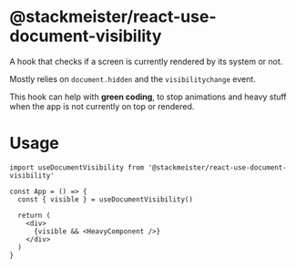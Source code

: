 @stackmeister/react-use-document-visibility
===============================================

A hook that checks if a screen is currently rendered by its system or not.

Mostly relies on `document.hidden` and the `visibilitychange` event.

This hook can help with **green coding**, to stop animations and heavy stuff when the
app is not currently on top or rendered.

Usage
=====

```tsx
import useDocumentVisibility from '@stackmeister/react-use-document-visibility'

const App = () => {
  const { visible } = useDocumentVisibility()

  return (
    <div>
      {visible && <HeavyComponent />}
    </div>
  )
}
```
